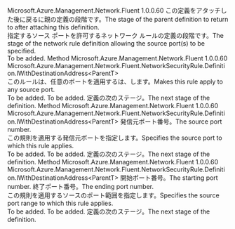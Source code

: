 <Type Name="IWithSourcePort&lt;ParentT&gt;" FullName="Microsoft.Azure.Management.Network.Fluent.NetworkSecurityRule.Definition.IWithSourcePort&lt;ParentT&gt;">
  <TypeSignature Language="C#" Value="public interface IWithSourcePort&lt;ParentT&gt;" />
  <TypeSignature Language="ILAsm" Value=".class public interface auto ansi abstract IWithSourcePort`1&lt;ParentT&gt;" />
  <TypeSignature Language="DocId" Value="T:Microsoft.Azure.Management.Network.Fluent.NetworkSecurityRule.Definition.IWithSourcePort`1" />
  <TypeSignature Language="VB.NET" Value="Public Interface IWithSourcePort(Of ParentT)" />
  <TypeSignature Language="F#" Value="type IWithSourcePort&lt;'ParentT&gt; = interface" />
  <AssemblyInfo>
    <AssemblyName>Microsoft.Azure.Management.Network.Fluent</AssemblyName>
    <AssemblyVersion>1.0.0.60</AssemblyVersion>
  </AssemblyInfo>
  <TypeParameters>
    <TypeParameter Name="ParentT" />
  </TypeParameters>
  <Interfaces />
  <Docs>
    <typeparam name="ParentT"><span data-ttu-id="1fde4-101">この定義をアタッチした後に戻るに親の定義の段階です。</span><span class="sxs-lookup"><span data-stu-id="1fde4-101">The stage of the parent definition to return to after attaching this definition.</span></span></typeparam>
    <summary>
            <span data-ttu-id="1fde4-102">指定するソース ポートを許可するネットワーク ルールの定義の段階です。</span><span class="sxs-lookup"><span data-stu-id="1fde4-102">The stage of the network rule definition allowing the source port(s) to be specified.</span></span>
            </summary>
    <remarks>To be added.</remarks>
  </Docs>
  <Members>
    <Member MemberName="FromAnyPort">
      <MemberSignature Language="C#" Value="public Microsoft.Azure.Management.Network.Fluent.NetworkSecurityRule.Definition.IWithDestinationAddress&lt;ParentT&gt; FromAnyPort ();" />
      <MemberSignature Language="ILAsm" Value=".method public hidebysig newslot virtual instance class Microsoft.Azure.Management.Network.Fluent.NetworkSecurityRule.Definition.IWithDestinationAddress`1&lt;!ParentT&gt; FromAnyPort() cil managed" />
      <MemberSignature Language="DocId" Value="M:Microsoft.Azure.Management.Network.Fluent.NetworkSecurityRule.Definition.IWithSourcePort`1.FromAnyPort" />
      <MemberSignature Language="VB.NET" Value="Public Function FromAnyPort () As IWithDestinationAddress(Of ParentT)" />
      <MemberSignature Language="F#" Value="abstract member FromAnyPort : unit -&gt; Microsoft.Azure.Management.Network.Fluent.NetworkSecurityRule.Definition.IWithDestinationAddress&lt;'ParentT&gt;" Usage="iWithSourcePort.FromAnyPort " />
      <MemberType>Method</MemberType>
      <AssemblyInfo>
        <AssemblyName>Microsoft.Azure.Management.Network.Fluent</AssemblyName>
        <AssemblyVersion>1.0.0.60</AssemblyVersion>
      </AssemblyInfo>
      <ReturnValue>
        <ReturnType>Microsoft.Azure.Management.Network.Fluent.NetworkSecurityRule.Definition.IWithDestinationAddress&lt;ParentT&gt;</ReturnType>
      </ReturnValue>
      <Parameters />
      <Docs>
        <summary>
            <span data-ttu-id="1fde4-103">このルールは、任意のポートを適用するは、します。</span><span class="sxs-lookup"><span data-stu-id="1fde4-103">Makes this rule apply to any source port.</span></span>
            </summary>
        <returns>To be added.</returns>
        <remarks>To be added.</remarks>
        <return><span data-ttu-id="1fde4-104">定義の次のステージ。</span><span class="sxs-lookup"><span data-stu-id="1fde4-104">The next stage of the definition.</span></span></return>
      </Docs>
    </Member>
    <Member MemberName="FromPort">
      <MemberSignature Language="C#" Value="public Microsoft.Azure.Management.Network.Fluent.NetworkSecurityRule.Definition.IWithDestinationAddress&lt;ParentT&gt; FromPort (int port);" />
      <MemberSignature Language="ILAsm" Value=".method public hidebysig newslot virtual instance class Microsoft.Azure.Management.Network.Fluent.NetworkSecurityRule.Definition.IWithDestinationAddress`1&lt;!ParentT&gt; FromPort(int32 port) cil managed" />
      <MemberSignature Language="DocId" Value="M:Microsoft.Azure.Management.Network.Fluent.NetworkSecurityRule.Definition.IWithSourcePort`1.FromPort(System.Int32)" />
      <MemberSignature Language="VB.NET" Value="Public Function FromPort (port As Integer) As IWithDestinationAddress(Of ParentT)" />
      <MemberSignature Language="F#" Value="abstract member FromPort : int -&gt; Microsoft.Azure.Management.Network.Fluent.NetworkSecurityRule.Definition.IWithDestinationAddress&lt;'ParentT&gt;" Usage="iWithSourcePort.FromPort port" />
      <MemberType>Method</MemberType>
      <AssemblyInfo>
        <AssemblyName>Microsoft.Azure.Management.Network.Fluent</AssemblyName>
        <AssemblyVersion>1.0.0.60</AssemblyVersion>
      </AssemblyInfo>
      <ReturnValue>
        <ReturnType>Microsoft.Azure.Management.Network.Fluent.NetworkSecurityRule.Definition.IWithDestinationAddress&lt;ParentT&gt;</ReturnType>
      </ReturnValue>
      <Parameters>
        <Parameter Name="port" Type="System.Int32" />
      </Parameters>
      <Docs>
        <param name="port"><span data-ttu-id="1fde4-105">発信元ポート番号。</span><span class="sxs-lookup"><span data-stu-id="1fde4-105">The source port number.</span></span></param>
        <summary>
            <span data-ttu-id="1fde4-106">この規則を適用する発信元ポートを指定します。</span><span class="sxs-lookup"><span data-stu-id="1fde4-106">Specifies the source port to which this rule applies.</span></span>
            </summary>
        <returns>To be added.</returns>
        <remarks>To be added.</remarks>
        <return><span data-ttu-id="1fde4-107">定義の次のステージ。</span><span class="sxs-lookup"><span data-stu-id="1fde4-107">The next stage of the definition.</span></span></return>
      </Docs>
    </Member>
    <Member MemberName="FromPortRange">
      <MemberSignature Language="C#" Value="public Microsoft.Azure.Management.Network.Fluent.NetworkSecurityRule.Definition.IWithDestinationAddress&lt;ParentT&gt; FromPortRange (int from, int to);" />
      <MemberSignature Language="ILAsm" Value=".method public hidebysig newslot virtual instance class Microsoft.Azure.Management.Network.Fluent.NetworkSecurityRule.Definition.IWithDestinationAddress`1&lt;!ParentT&gt; FromPortRange(int32 from, int32 to) cil managed" />
      <MemberSignature Language="DocId" Value="M:Microsoft.Azure.Management.Network.Fluent.NetworkSecurityRule.Definition.IWithSourcePort`1.FromPortRange(System.Int32,System.Int32)" />
      <MemberSignature Language="VB.NET" Value="Public Function FromPortRange (from As Integer, to As Integer) As IWithDestinationAddress(Of ParentT)" />
      <MemberSignature Language="F#" Value="abstract member FromPortRange : int * int -&gt; Microsoft.Azure.Management.Network.Fluent.NetworkSecurityRule.Definition.IWithDestinationAddress&lt;'ParentT&gt;" Usage="iWithSourcePort.FromPortRange (from, to)" />
      <MemberType>Method</MemberType>
      <AssemblyInfo>
        <AssemblyName>Microsoft.Azure.Management.Network.Fluent</AssemblyName>
        <AssemblyVersion>1.0.0.60</AssemblyVersion>
      </AssemblyInfo>
      <ReturnValue>
        <ReturnType>Microsoft.Azure.Management.Network.Fluent.NetworkSecurityRule.Definition.IWithDestinationAddress&lt;ParentT&gt;</ReturnType>
      </ReturnValue>
      <Parameters>
        <Parameter Name="from" Type="System.Int32" />
        <Parameter Name="to" Type="System.Int32" />
      </Parameters>
      <Docs>
        <param name="from"><span data-ttu-id="1fde4-108">開始ポート番号。</span><span class="sxs-lookup"><span data-stu-id="1fde4-108">The starting port number.</span></span></param>
        <param name="to"><span data-ttu-id="1fde4-109">終了ポート番号。</span><span class="sxs-lookup"><span data-stu-id="1fde4-109">The ending port number.</span></span></param>
        <summary>
            <span data-ttu-id="1fde4-110">この規則を適用するソースのポート範囲を指定します。</span><span class="sxs-lookup"><span data-stu-id="1fde4-110">Specifies the source port range to which this rule applies.</span></span>
            </summary>
        <returns>To be added.</returns>
        <remarks>To be added.</remarks>
        <return><span data-ttu-id="1fde4-111">定義の次のステージ。</span><span class="sxs-lookup"><span data-stu-id="1fde4-111">The next stage of the definition.</span></span></return>
      </Docs>
    </Member>
  </Members>
</Type>